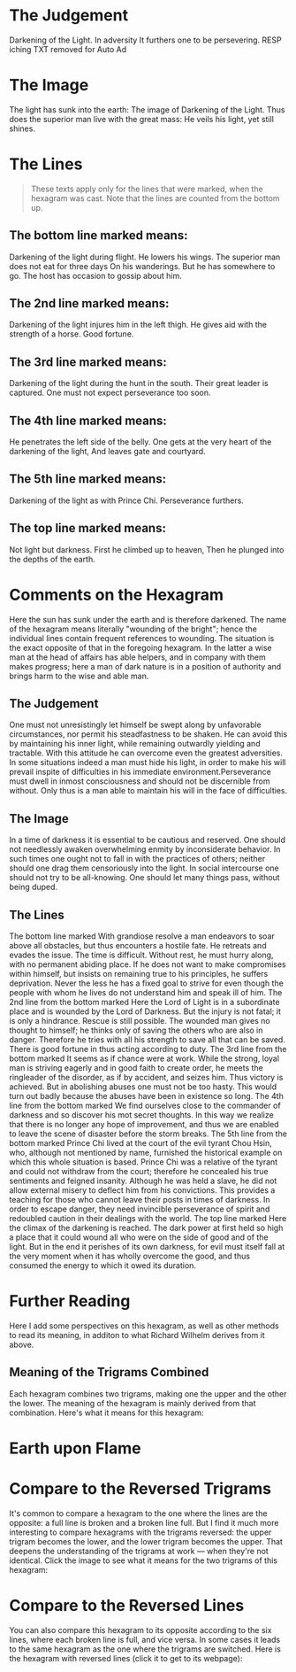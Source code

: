 # The Judgement

Darkening of the Light. In adversity
It furthers one to be persevering.
RESP iching TXT removed for Auto Ad

# The Image

The light has sunk into the earth:
The image of Darkening of the Light.
Thus does the superior man live with the great mass:
He veils his light, yet still shines.

# The Lines

> These texts apply only for the lines that were marked, when the hexagram was cast. Note that the lines are counted from the bottom up.

## The bottom line marked means:

Darkening of the light during flight.
He lowers his wings.
The superior man does not eat for three days
On his wanderings.
But he has somewhere to go.
The host has occasion to gossip about him.

## The 2nd line marked means:

Darkening of the light injures him in the left thigh.
He gives aid with the strength of a horse.
Good fortune.

## The 3rd line marked means:

Darkening of the light during the hunt in the south.
Their great leader is captured.
One must not expect perseverance too soon.

## The 4th line marked means:

He penetrates the left side of the belly.
One gets at the very heart of the darkening of the light,
And leaves gate and courtyard.

## The 5th line marked means:

Darkening of the light as with Prince Chi.
Perseverance furthers.

## The top line marked means:

Not light but darkness.
First he climbed up to heaven,
Then he plunged into the depths of the earth.

# Comments on the Hexagram

Here the sun has sunk under the earth and is therefore darkened. The name of the hexagram means literally "wounding of the bright"; hence the individual lines contain frequent references to wounding. The situation is the exact opposite of that in the foregoing hexagram. In the latter a wise man at the head of affairs has able helpers, and in company with them makes progress; here a man of dark nature is in a position of authority and brings harm to the wise and able man.

## The Judgement

One must not unresistingly let himself be swept along by unfavorable circumstances, nor permit his steadfastness to be shaken. He can avoid this by maintaining his inner light, while remaining outwardly yielding and tractable. With this attitude he can overcome even the greatest adversities. In some situations indeed a man must hide his light, in order to make his will prevail inspite of difficulties in his immediate environment.Perseverance must dwell in inmost consciousness and should not be discernible from without. Only thus is a man able to maintain his will in the face of difficulties.

## The Image

In a time of darkness it is essential to be cautious and reserved. One should not needlessly awaken overwhelming enmity by inconsiderate behavior. In such times one ought not to fall in with the practices of others; neither should one drag them censoriously into the light. In social intercourse one should not try to be all-knowing. One should let many things pass, without being duped.

## The Lines

The bottom line marked
With grandiose resolve a man endeavors to soar above all obstacles, but thus encounters a hostile fate. He retreats and evades the issue. The time is difficult. Without rest, he must hurry along, with no permanent abiding place. If he does not want to make compromises within himself, but insists on remaining true to his principles, he suffers deprivation. Never the less he has a fixed goal to strive for even though the people with whom he lives do not understand him and speak ill of him.
The 2nd line from the bottom marked
Here the Lord of Light is in a subordinate place and is wounded by the Lord of Darkness. But the injury is not fatal; it is only a hindrance. Rescue is still possible. The wounded man gives no thought to himself; he thinks only of saving the others who are also in danger. Therefore he tries with all his strength to save all that can be saved. There is good fortune in thus acting according to duty.
The 3rd line from the bottom marked
It seems as if chance were at work. While the strong, loyal man is striving eagerly and in good faith to create order, he meets the ringleader of the disorder, as if by accident, and seizes him. Thus victory is achieved. But in abolishing abuses one must not be too hasty. This would turn out badly because the abuses have been in existence so long.
The 4th line from the bottom marked
We find ourselves close to the commander of darkness and so discover his mot secret thoughts. In this way we realize that there is no longer any hope of improvement, and thus we are enabled to leave the scene of disaster before the storm breaks.
The 5th line from the bottom marked
Prince Chi lived at the court of the evil tyrant Chou Hsin, who, although not mentioned by name, furnished the historical example on which this whole situation is based. Prince Chi was a relative of the tyrant and could not withdraw from the court; therefore he concealed his true sentiments and feigned insanity. Although he was held a slave, he did not allow external misery to deflect him from his convictions. This provides a teaching for those who cannot leave their posts in times of darkness. In order to escape danger, they need invincible perseverance of spirit and redoubled caution in their dealings with the world.
The top line marked
Here the climax of the darkening is reached. The dark power at first held so high a place that it could wound all who were on the side of good and of the light. But in the end it perishes of its own darkness, for evil must itself fall at the very moment when it has wholly overcome the good, and thus consumed the energy to which it owed its duration.

# Further Reading



Here I add some perspectives on this hexagram, as well as other methods to read its meaning, in additon to what Richard Wilhelm derives from it above.

## Meaning of the Trigrams Combined

Each hexagram combines two trigrams, making one the upper and the other the lower. The meaning of the hexagram is mainly derived from that combination. Here's what it means for this hexagram:

# Earth upon Flame




# Compare to the Reversed Trigrams

It's common to compare a hexagram to the one where the lines are the opposite: a full line is broken and a broken line full. But I find it much more interesting to compare hexagrams with the trigrams reversed: the upper trigram becomes the lower, and the lower trigram becomes the upper. That deepens the understanding of the trigrams at work — when they're not identical. Click the image to see what it means for the two trigrams of this hexagram:

# Compare to the Reversed Lines

You can also compare this hexagram to its opposite according to the six lines, where each broken line is full, and vice versa. In some cases it leads to the same hexagram as the one where the trigrams are switched. Here is the hexagram with reversed lines (click it to get to its webpage):